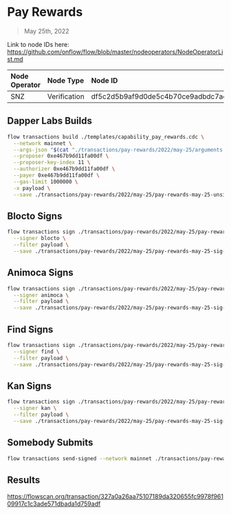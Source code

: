 # Pay Rewards
> May 25th, 2022

Link to node IDs here: https://github.com/onflow/flow/blob/master/nodeoperators/NodeOperatorList.md

| Node Operator             | Node Type          | Node ID  |
|:--------------------------|:-------------------|:---------|
| SNZ | Verification | df5c2d5b9af9d0de5c4b70ce9adbdc7ae2af1a17485b4b8640f2c5b2c58d8954

## Dapper Labs Builds

```sh
flow transactions build ./templates/capability_pay_rewards.cdc \
  --network mainnet \
  --args-json "$(cat "./transactions/pay-rewards/2022/may-25/arguments.json")" \
  --proposer 0xe467b9dd11fa00df \
  --proposer-key-index 11 \
  --authorizer 0xe467b9dd11fa00df \
  --payer 0xe467b9dd11fa00df \
  --gas-limit 1000000 \
  -x payload \
  --save ./transactions/pay-rewards/2022/may-25/pay-rewards-may-25-unsigned.rlp
```

## Blocto Signs

```sh
flow transactions sign ./transactions/pay-rewards/2022/may-25/pay-rewards-may-25-unsigned.rlp \
  --signer blocto \
  --filter payload \
  --save ./transactions/pay-rewards/2022/may-25/pay-rewards-may-25-sig-1.rlp
```

## Animoca Signs

```sh
flow transactions sign ./transactions/pay-rewards/2022/may-25/pay-rewards-may-25-sig-1.rlp \
  --signer animoca \
  --filter payload \
  --save ./transactions/pay-rewards/2022/may-25/pay-rewards-may-25-sig-2.rlp
```

## Find Signs

```sh
flow transactions sign ./transactions/pay-rewards/2022/may-25/pay-rewards-may-25-sig-2.rlp \
  --signer find \
  --filter payload \
  --save ./transactions/pay-rewards/2022/may-25/pay-rewards-may-25-sig-3.rlp
```

## Kan Signs

```sh
flow transactions sign ./transactions/pay-rewards/2022/may-25/pay-rewards-may-25-sig-3.rlp \
  --signer kan \
  --filter payload \
  --save ./transactions/pay-rewards/2022/may-25/pay-rewards-may-25-sig-complete.rlp
```

## Somebody Submits

```sh
flow transactions send-signed --network mainnet ./transactions/pay-rewards/2022/may-25/pay-rewards-may-25-sig-complete.rlp
```

## Results

https://flowscan.org/transaction/327a0a26aa75107189da320655fc9978f96109917c1c3ade571dbada1d759adf

